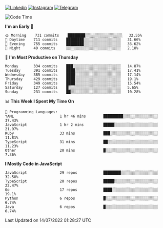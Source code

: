 [![Linkedin](https://img.shields.io/badge/-Archie-blue?style=flat-square&labelColor=gray&logo=Linkedin&logoColor=white&link=https://www.linkedin.com/in/archisdi)](https://www.linkedin.com/in/archisdi)
[![Instagram](https://img.shields.io/badge/-@archisdi-orange?style=flat-square&labelColor=gray&logo=Instagram&logoColor=white&link=https://www.instagram.com/archisdi)](https://www.instagram.com/archisdi)
[![Telegram](https://img.shields.io/badge/-aai-informational?style=flat-square&labelColor=gray&logo=telegram&logoColor=white&link=https://t.me/archisdi)](https://t.me/archisdi)

<!--START_SECTION:waka-->
![Code Time](http://img.shields.io/badge/Code%20Time-0%20secs-blue)

**I'm an Early 🐤** 

```text
🌞 Morning    731 commits    ████████░░░░░░░░░░░░░░░░░   32.55% 
🌆 Daytime    711 commits    ████████░░░░░░░░░░░░░░░░░   31.66% 
🌃 Evening    755 commits    ████████░░░░░░░░░░░░░░░░░   33.62% 
🌙 Night      49 commits     ░░░░░░░░░░░░░░░░░░░░░░░░░   2.18%

```
📅 **I'm Most Productive on Thursday** 

```text
Monday       334 commits    ███░░░░░░░░░░░░░░░░░░░░░░   14.87% 
Tuesday      391 commits    ████░░░░░░░░░░░░░░░░░░░░░   17.41% 
Wednesday    385 commits    ████░░░░░░░░░░░░░░░░░░░░░   17.14% 
Thursday     429 commits    ████░░░░░░░░░░░░░░░░░░░░░   19.1% 
Friday       349 commits    ████░░░░░░░░░░░░░░░░░░░░░   15.54% 
Saturday     127 commits    █░░░░░░░░░░░░░░░░░░░░░░░░   5.65% 
Sunday       231 commits    ██░░░░░░░░░░░░░░░░░░░░░░░   10.28%

```


📊 **This Week I Spent My Time On** 

```text
💬 Programming Languages: 
YAML                     1 hr 46 mins        █████████░░░░░░░░░░░░░░░░   37.43% 
JavaScript               1 hr 2 mins         █████░░░░░░░░░░░░░░░░░░░░   21.97% 
Ruby                     33 mins             ███░░░░░░░░░░░░░░░░░░░░░░   11.81% 
TypeScript               31 mins             ██░░░░░░░░░░░░░░░░░░░░░░░   11.23% 
Other                    20 mins             █░░░░░░░░░░░░░░░░░░░░░░░░   7.36%

```

**I Mostly Code in JavaScript** 

```text
JavaScript               29 repos            ████████░░░░░░░░░░░░░░░░░   32.58% 
TypeScript               20 repos            █████░░░░░░░░░░░░░░░░░░░░   22.47% 
Go                       17 repos            ████░░░░░░░░░░░░░░░░░░░░░   19.1% 
Python                   6 repos             █░░░░░░░░░░░░░░░░░░░░░░░░   6.74% 
Java                     6 repos             █░░░░░░░░░░░░░░░░░░░░░░░░   6.74%

```



 Last Updated on 14/07/2022 01:28:27 UTC
<!--END_SECTION:waka-->